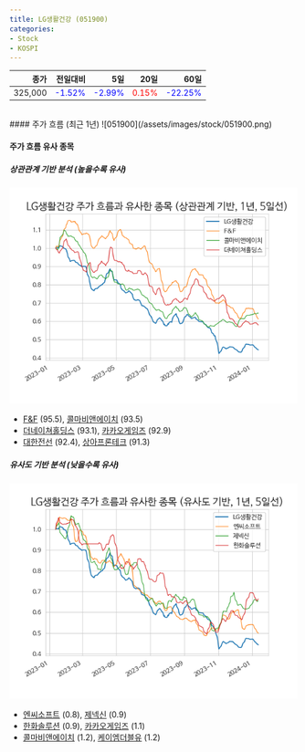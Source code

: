 ```yaml
---
title: LG생활건강 (051900)
categories:
- Stock
- KOSPI
---
```


|종가|전일대비|5일|20일|60일|
|---:|-------:|--:|---:|---:|
|325,000|<span style="color: blue">-1.52%</span>|<span style="color: blue">-2.99%</span>|<span style="color: red">0.15%</span>|<span style="color: blue">-22.25%</span>|

<!-- more -->
<br>
#### 주가 흐름 (최근 1년)
![051900](/assets/images/stock/051900.png)


#### 주가 흐름 유사 종목


##### 상관관계 기반 분석 (높을수록 유사)
![051900](/assets/images/stock/051900_corr.png)
- [F&F](/383220/) (95.5), [콜마비앤에이치](/200130/) (93.5)
- [더네이쳐홀딩스](/298540/) (93.1), [카카오게임즈](/293490/) (92.9)
- [대한전선](/001440/) (92.4), [상아프론테크](/089980/) (91.3)


##### 유사도 기반 분석 (낮을수록 유사)	
![051900](/assets/images/stock/051900_sim.png)
- [엔씨소프트](/036570/) (0.8), [제넥신](/095700/) (0.9)
- [한화솔루션](/009830/) (0.9), [카카오게임즈](/293490/) (1.1)
- [콜마비앤에이치](/200130/) (1.2), [케이엠더블유](/032500/) (1.2)